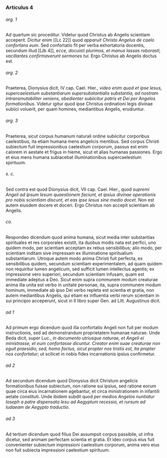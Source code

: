 ### Articulus 4

###### arg. 1
Ad quartum sic proceditur. Videtur quod Christus ab Angelis scientiam acceperit. Dicitur enim [[Lc 22]] quod *apparuit Christo Angelus de caelo confortans eum*. Sed confortatio fit per verba exhortatoria docentis, secundum illud [[Jb 4]], *ecce, docuisti plurimos, et manus lassas roborasti, vacillantes confirmaverunt sermones tui*. Ergo Christus ab Angelis doctus est.

###### arg. 2
Praeterea, Dionysius dicit, IV cap. Cael. Hier., *video enim quod et ipse Iesus, supercaelestium substantiarum supersubstantialis substantia, ad nostram intransmutabiliter veniens, obedienter subiicitur patris et Dei per Angelos formationibus*. Videtur igitur quod ipse Christus ordinationi legis divinae subiici voluerit, per quam homines, mediantibus Angelis, erudiuntur.

###### arg. 3
Praeterea, sicut corpus humanum naturali ordine subiicitur corporibus caelestibus, ita etiam humana mens angelicis mentibus. Sed corpus Christi subiectum fuit impressionibus caelestium corporum, passus est enim calorem in aestate et frigus in hieme, sicut et alias humanas passiones. Ergo et eius mens humana subiacebat illuminationibus supercaelestium spirituum.

###### s. c.
Sed contra est quod Dionysius dicit, VII cap. Cael. Hier., quod *supremi Angeli ad ipsum Iesum quaestionem faciunt, et ipsius divinae operationis pro nobis scientiam discunt, et eas ipse Iesus sine medio docet*. Non est autem eiusdem docere et doceri. Ergo Christus non accepit scientiam ab Angelis.

###### co.
Respondeo dicendum quod anima humana, sicut media inter substantias spirituales et res corporales existit, ita duobus modis nata est perfici, uno quidem modo, per scientiam acceptam ex rebus sensibilibus; alio modo, per scientiam inditam sive impressam ex illuminatione spiritualium substantiarum. Utroque autem modo anima Christi fuit perfecta, ex sensibilibus quidem, secundum scientiam experimentalem, ad quam quidem non requiritur lumen angelicum, sed sufficit lumen intellectus agentis; ex impressione vero superiori, secundum scientiam infusam, quam est immediate adeptus a Deo. Sicut enim supra communem modum creaturae anima illa unita est verbo in unitate personae, ita, supra communem modum hominum, immediate ab ipso Dei verbo repleta est scientia et gratia, non autem mediantibus Angelis, qui etiam ex influentia verbi rerum scientiam in sui principio acceperunt, sicut in II libro super Gen. ad Litt. Augustinus dicit.

###### ad 1
Ad primum ergo dicendum quod illa confortatio Angeli non fuit per modum instructionis, sed ad demonstrandum proprietatem humanae naturae. Unde Beda dicit, super Luc., *in documento utriusque naturae, et Angeli ei ministrasse, et eum confortasse dicuntur. Creator enim suae creaturae non eguit praesidio, sed, homo factus, sicut propter nos tristis est, ita propter nos confortatur*; ut scilicet in nobis fides incarnationis ipsius confirmetur.

###### ad 2
Ad secundum dicendum quod Dionysius dicit Christum angelicis formationibus fuisse subiectum, non ratione sui ipsius, sed ratione eorum quae circa eius incarnationem agebantur, et circa ministrationem in infantili aetate constituti. Unde ibidem subdit quod *per medios Angelos nuntiatur Ioseph a patre dispensata Iesu ad Aegyptum recessio, et rursum ad Iudaeam de Aegypto traductio*.

###### ad 3
Ad tertium dicendum quod filius Dei assumpsit corpus passibile, ut infra dicetur, sed animam perfectam scientia et gratia. Et ideo corpus eius fuit convenienter subiectum impressioni caelestium corporum, anima vero eius non fuit subiecta impressioni caelestium spirituum.

